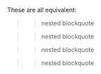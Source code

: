 These are all equivalent:

> > nested
> > blockquote

>> nested
>> blockquote

> > nested
> blockquote

> > nested
blockquote
